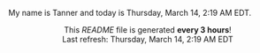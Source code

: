 My name is Tanner and today is Thursday, March 14, 2:19 AM EDT.

<p align="center">This <i>README</i> file is generated <b>every 3 hours</b>!</br>Last refresh: Thursday, March 14, 2:19 AM EDT<br /></p>
